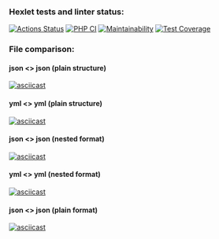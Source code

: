 ### Hexlet tests and linter status:

[![Actions Status](https://github.com/Smol-An/php-project-48/workflows/hexlet-check/badge.svg)](https://github.com/Smol-An/php-project-48/actions)
[![PHP CI](https://github.com/Smol-An/php-project-48/actions/workflows/workflow.yml/badge.svg)](https://github.com/Smol-An/php-project-48/actions/workflows/workflow.yml)
[![Maintainability](https://api.codeclimate.com/v1/badges/c7dd888ce1e8e1a12c9e/maintainability)](https://codeclimate.com/github/Smol-An/php-project-48/maintainability)
[![Test Coverage](https://api.codeclimate.com/v1/badges/c7dd888ce1e8e1a12c9e/test_coverage)](https://codeclimate.com/github/Smol-An/php-project-48/test_coverage)

### File comparison:

#### json <> json (plain structure) 
[![asciicast](https://asciinema.org/a/LrXgCdAtDeyu81N4p1WFPsaw9.svg)](https://asciinema.org/a/LrXgCdAtDeyu81N4p1WFPsaw9)

#### yml <> yml (plain structure)
[![asciicast](https://asciinema.org/a/mZ3gtlnA6TI7hTDzq6VeDGFaM.svg)](https://asciinema.org/a/mZ3gtlnA6TI7hTDzq6VeDGFaM)

#### json <> json (nested format)
[![asciicast](https://asciinema.org/a/JM7DeaUNfycArIbmI0p7AaDHg.svg)](https://asciinema.org/a/JM7DeaUNfycArIbmI0p7AaDHg)

#### yml <> yml (nested format)
[![asciicast](https://asciinema.org/a/YHqnWvdxHp9nja6ic7HPLGSru.svg)](https://asciinema.org/a/YHqnWvdxHp9nja6ic7HPLGSru)

#### json <> json (plain format)
[![asciicast](https://asciinema.org/a/DFADK5LgxKnWq1igxZIROLXD4.svg)](https://asciinema.org/a/DFADK5LgxKnWq1igxZIROLXD4)
